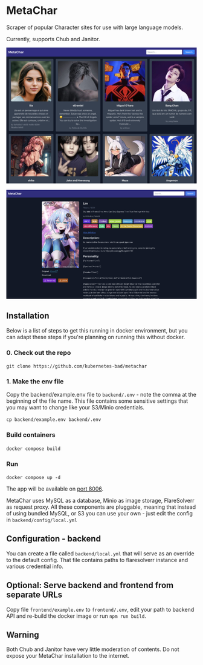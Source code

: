 # MetaChar

Scraper of popular Character sites for use with large language models.

Currently, supports Chub and Janitor.

![screenshot](docs/screen_list.png)

![screenshot](docs/screen_card.png)

## Installation

Below is a list of steps to get this running in docker environment, but you can adapt these steps if you're planning on running this without docker.

### 0. Check out the repo

`git clone https://github.com/kubernetes-bad/metachar`

### 1. Make the env file

Copy the backend/example.env file to `backend/.env` - note the comma at the beginning of the file name.
This file contains some sensitive settings that you may want to change like your S3/Minio credentials.

`cp backend/example.env backend/.env`

### Build containers

`docker compose build`

### Run

`docker compose up -d` 

The app will be available on [port 8006](http://localhost:8006).

MetaChar uses MySQL as a database, Minio as image storage, FlareSolverr as request proxy.
All these components are pluggable, meaning that instead of using bundled MySQL, or S3 you can use your own - just edit the config in `backend/config/local.yml`

## Configuration - backend

You can create a file called `backend/local.yml` that will serve as an override to the default config. That file contains paths to flaresolverr instance and various credential info. 

## Optional: Serve backend and frontend from separate URLs

Copy file `frontend/example.env` to `frontend/.env`, edit your path to backend API and re-build the docker image or run `npm run build`.

## Warning

Both Chub and Janitor have very little moderation of contents. Do not expose your MetaChar installation to the internet.
